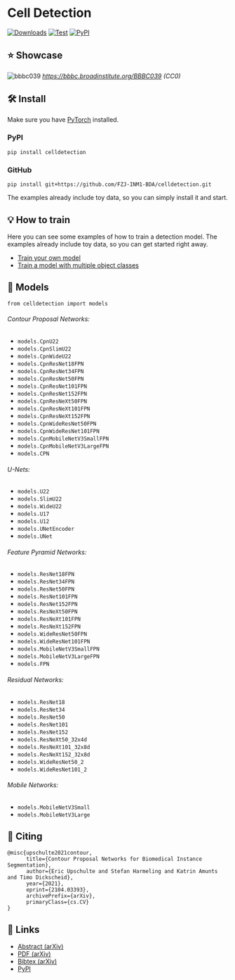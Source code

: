 # Cell Detection

[![Downloads](https://pepy.tech/badge/celldetection?l)](https://pepy.tech/project/celldetection)
[![Test](https://github.com/FZJ-INM1-BDA/celldetection/workflows/Test/badge.svg)](https://github.com/FZJ-INM1-BDA/celldetection/actions?query=workflow%3ATest)
[![PyPI](https://img.shields.io/pypi/v/celldetection?l)](https://pypi.org/project/celldetection/)

## ⭐ Showcase

![bbbc039](https://raw.githubusercontent.com/FZJ-INM1-BDA/celldetection/main/assets/bbbc039-cpn-u22-demo.png "BBBC039 demo with CpnU22 - Find the dataset here: https://bbbc.broadinstitute.org/BBBC039")
*https://bbbc.broadinstitute.org/BBBC039 (CC0)*

## 🛠 Install
Make sure you have [PyTorch](https://pytorch.org/get-started/locally/) installed.
### PyPI
```
pip install celldetection
```

### GitHub
```
pip install git+https://github.com/FZJ-INM1-BDA/celldetection.git
```
The examples already include toy data, so you can simply install it and start.
## 💡 How to train 
Here you can see some examples of how to train a detection model.
The examples already include toy data, so you can get started right away.
- [Train your own model](https://github.com/FZJ-INM1-BDA/celldetection/blob/main/demos/demo-binary.ipynb)
- [Train a model with multiple object classes](https://github.com/FZJ-INM1-BDA/celldetection/blob/main/demos/demo-multiclass.ipynb)

## 🔬 Models
`from celldetection import models`

###### Contour Proposal Networks:
- `models.CpnU22`
- `models.CpnSlimU22`
- `models.CpnWideU22`
- `models.CpnResNet18FPN`
- `models.CpnResNet34FPN`
- `models.CpnResNet50FPN`
- `models.CpnResNet101FPN`
- `models.CpnResNet152FPN`
- `models.CpnResNeXt50FPN`
- `models.CpnResNeXt101FPN`
- `models.CpnResNeXt152FPN`
- `models.CpnWideResNet50FPN`
- `models.CpnWideResNet101FPN`
- `models.CpnMobileNetV3SmallFPN`
- `models.CpnMobileNetV3LargeFPN`
- `models.CPN`

###### U-Nets:
- `models.U22`
- `models.SlimU22`
- `models.WideU22`
- `models.U17`
- `models.U12`
- `models.UNetEncoder`
- `models.UNet`

###### Feature Pyramid Networks:
- `models.ResNet18FPN`
- `models.ResNet34FPN`
- `models.ResNet50FPN`
- `models.ResNet101FPN`
- `models.ResNet152FPN`
- `models.ResNeXt50FPN`
- `models.ResNeXt101FPN`
- `models.ResNeXt152FPN`
- `models.WideResNet50FPN`
- `models.WideResNet101FPN`
- `models.MobileNetV3SmallFPN`
- `models.MobileNetV3LargeFPN`
- `models.FPN`

###### Residual Networks:
- `models.ResNet18`
- `models.ResNet34`
- `models.ResNet50`
- `models.ResNet101`
- `models.ResNet152`
- `models.ResNeXt50_32x4d`
- `models.ResNeXt101_32x8d`
- `models.ResNeXt152_32x8d`
- `models.WideResNet50_2`
- `models.WideResNet101_2`

###### Mobile Networks:
- `models.MobileNetV3Small`
- `models.MobileNetV3Large`



## 📝 Citing

```
@misc{upschulte2021contour,
      title={Contour Proposal Networks for Biomedical Instance Segmentation}, 
      author={Eric Upschulte and Stefan Harmeling and Katrin Amunts and Timo Dickscheid},
      year={2021},
      eprint={2104.03393},
      archivePrefix={arXiv},
      primaryClass={cs.CV}
}
```

## 🔗 Links
- [Abstract (arXiv)](https://arxiv.org/abs/2104.03393 "Contour Proposal Networks for Biomedical Instance Segmentation")
- [PDF (arXiv)](https://arxiv.org/pdf/2104.03393 "Contour Proposal Networks for Biomedical Instance Segmentation")
- [Bibtex (arXiv)](https://arxiv.org/bibtex/2104.03393 "Contour Proposal Networks for Biomedical Instance Segmentation")
- [PyPI](https://pypi.org/project/celldetection/ "CellDetection")

